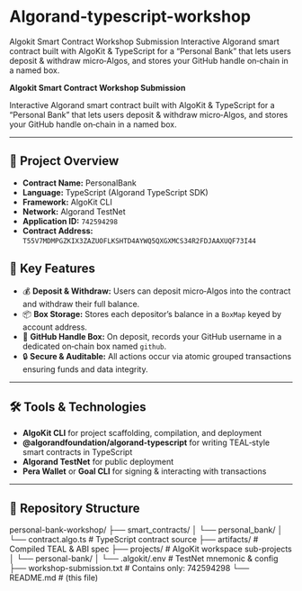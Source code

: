 # Algorand-typescript-workshop
Algokit Smart Contract Workshop Submission  Interactive Algorand smart contract built with AlgoKit &amp; TypeScript for a “Personal Bank” that lets users deposit &amp; withdraw micro‑Algos, and stores your GitHub handle on‑chain in a named box.

**Algokit Smart Contract Workshop Submission**

Interactive Algorand smart contract built with AlgoKit & TypeScript for a “Personal Bank” that lets users deposit & withdraw micro‑Algos, and stores your GitHub handle on‑chain in a named box.

---

## 🚀 Project Overview  
- **Contract Name:** PersonalBank  
- **Language:** TypeScript (Algorand TypeScript SDK)  
- **Framework:** AlgoKit CLI  
- **Network:** Algorand TestNet  
- **Application ID:** `742594298`  
- **Contract Address:** `T55V7MDMPGZKIX3ZAZUOFLKSHTD4AYWQ5QXGXMCS34R2FDJAAXUQF73I44`


## 🎯 Key Features  
- 💰 **Deposit & Withdraw:** Users can deposit micro‑Algos into the contract and withdraw their full balance.  
- 📦 **Box Storage:** Stores each depositor’s balance in a `BoxMap` keyed by account address.  
- 🔖 **GitHub Handle Box:** On deposit, records your GitHub username in a dedicated on‑chain box named `github`.  
- 🔒 **Secure & Auditable:** All actions occur via atomic grouped transactions ensuring funds and data integrity.  

---

## 🛠 Tools & Technologies  
- **AlgoKit CLI** for project scaffolding, compilation, and deployment  
- **@algorandfoundation/algorand-typescript** for writing TEAL‑style smart contracts in TypeScript  
- **Algorand TestNet** for public deployment  
- **Pera Wallet** or **Goal CLI** for signing & interacting with transactions  

---

## 📁 Repository Structure  
personal-bank-workshop/
├── smart_contracts/
│ └── personal_bank/
│ └── contract.algo.ts # TypeScript contract source
├── artifacts/ # Compiled TEAL & ABI spec
├── projects/ # AlgoKit workspace sub-projects
│ └── personal-bank/
│ └── .algokit/.env # TestNet mnemonic & config
├── workshop-submission.txt # Contains only: 742594298
└── README.md # (this file)


